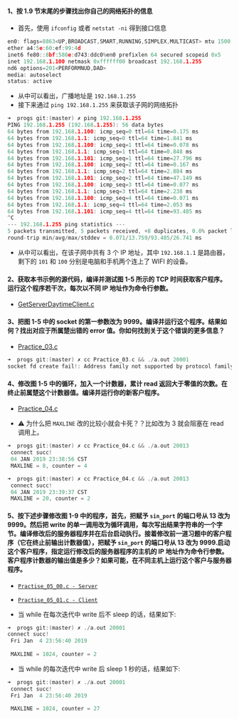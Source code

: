 #### 1、按 1.9 节末尾的步骤找出你自己的网络拓扑的信息
   * 首先，使用 `ifconfig` 或者 `netstat -ni` 得到接口信息
   
~~~C
en0: flags=8863<UP,BROADCAST,SMART,RUNNING,SIMPLEX,MULTICAST> mtu 1500
ether a4:5e:60:ef:99:4d 
inet6 fe80::8bf:586e:d743:ddc0%en0 prefixlen 64 secured scopeid 0x5 
inet 192.168.1.100 netmask 0xffffff00 broadcast 192.168.1.255
nd6 options=201<PERFORMNUD,DAD>
media: autoselect
status: active
~~~ 
   
   * 从中可以看出，广播地址是 `192.168.1.255`
   * 接下来通过 `ping 192.168.1.255` 来获取该子网的网络拓扑

~~~C
➜  progs git:(master) ✗ ping 192.168.1.255
PING 192.168.1.255 (192.168.1.255): 56 data bytes
64 bytes from 192.168.1.100: icmp_seq=0 ttl=64 time=0.175 ms
64 bytes from 192.168.1.1: icmp_seq=0 ttl=64 time=1.841 ms
64 bytes from 192.168.1.100: icmp_seq=1 ttl=64 time=0.078 ms
64 bytes from 192.168.1.1: icmp_seq=1 ttl=64 time=0.848 ms
64 bytes from 192.168.1.101: icmp_seq=1 ttl=64 time=27.796 ms
64 bytes from 192.168.1.100: icmp_seq=2 ttl=64 time=0.167 ms
64 bytes from 192.168.1.1: icmp_seq=2 ttl=64 time=2.884 ms
64 bytes from 192.168.1.101: icmp_seq=2 ttl=64 time=47.149 ms
64 bytes from 192.168.1.100: icmp_seq=3 ttl=64 time=0.077 ms
64 bytes from 192.168.1.1: icmp_seq=3 ttl=64 time=2.238 ms
64 bytes from 192.168.1.100: icmp_seq=4 ttl=64 time=0.071 ms
64 bytes from 192.168.1.1: icmp_seq=4 ttl=64 time=2.053 ms
64 bytes from 192.168.1.101: icmp_seq=4 ttl=64 time=93.485 ms
^C
--- 192.168.1.255 ping statistics ---
5 packets transmitted, 5 packets received, +8 duplicates, 0.0% packet loss
round-trip min/avg/max/stddev = 0.071/13.759/93.485/26.741 ms
~~~

   * 从中可以看出，在该子网中共有 3 个 IP 地址，其中 `192.168.1.1` 是路由器，剩下的 `101` 和 `100` 分别是电脑和手机两个连上了 WIFI 的设备。

#### 2、获取本书示例的源代码，编译并测试图 1-5 所示的 TCP 时间获取客户程序。运行这个程序若干次，每次以不同 IP 地址作为命令行参数。
   * [GetServerDaytimeClient.c](https://github.com/YangXiaoHei/Networking/blob/master/UNP/01%20简介/progs/GetServerDaytimeClient.c)

#### 3、把图 1-5 中的 socket 的第一参数改为 9999。编译并运行这个程序。结果如何？找出对应于所属楚出错的 error 值。你如何找到关于这个错误的更多信息？
   * [Practice_03.c](https://github.com/YangXiaoHei/Networking/blob/master/UNP/01%20简介/progs/Practice_03.c)
   
   ~~~C
   ➜  progs git:(master) ✗ cc Practice_03.c && ./a.out 20001
socket fd create fail!: Address family not supported by protocol family
   ~~~
   
#### 4、修改图 1-5 中的循环，加入一个计数器，累计 read 返回大于零值的次数。在终止前属楚这个计数器值。编译并运行你的新客户程序。
   * [Practice_04.c](https://github.com/YangXiaoHei/Networking/blob/master/UNP/01%20简介/progs/Practice_03.c)

   * ⚠️ 为什么把 `MAXLINE` 改的比较小就会卡死？？比如改为 3 就会阻塞在 read 调用上。
   
   ~~~C
   ➜  progs git:(master) ✗ cc Practice_04.c && ./a.out 20013
	connect succ!
	04 JAN 2019 23:38:56 CST
	MAXLINE = 8, counter = 4
   ~~~
   
   ~~~C
   ➜  progs git:(master) ✗ cc Practice_04.c && ./a.out 20013
	connect succ!
	04 JAN 2019 23:39:37 CST
	MAXLINE = 20, counter = 2
   ~~~
   
#### 5、按下述步骤修改图 1-9 中的程序，首先，把赋予 `sin_port` 的端口号从 13 改为 9999。然后把 write 的单一调用改为循环调用，每次写出结果字符串的一个字节。编译修改后的服务器程序并在后台启动执行。接着修改前一道习题中的客户程序（它在终止前输出计数器值），把赋予 `sin_port` 的端口号从 13 改为 9999.启动这个客户程序，指定运行修改后的服务器程序的主机的 IP 地址作为命令行参数。客户程序计数器的输出值是多少？如果可能，在不同主机上运行这个客户与服务器程序。

   * [`Practise_05_00.c - Server`](https://github.com/YangXiaoHei/Networking/blob/master/UNP/01%20简介/progs/Practise_05_00.c)
   * [`Practise_05_01.c - Client`](https://github.com/YangXiaoHei/Networking/blob/master/UNP/01%20简介/progs/Practise_05_01.c)

   * 当 while 在每次迭代中 write 后不 sleep 的话，结果如下:
   
   ~~~C
   ➜  progs git:(master) ✗ ./a.out 20001
   connect succ!
	Fri Jan  4 23:56:40 2019
	
	MAXLINE = 1024, counter = 2
   ~~~
   
   * 当 while 的每次迭代中 write 后 sleep 1 秒的话，结果如下:
   
   ~~~C
   ➜  progs git:(master) ✗ ./a.out 20001
	connect succ!
	Fri Jan  4 23:56:40 2019
	
	MAXLINE = 1024, counter = 27
   ~~~
